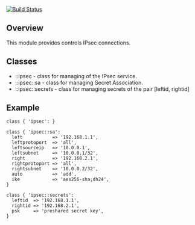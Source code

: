 [![Build Status](https://travis-ci.org/bibigon812/bibigon812-ipsec.svg?branch=master)](https://travis-ci.org/bibigon812/bibigon812-ipsec)

## Overview
This module provides controls IPsec connections.

## Classes
* ::ipsec - class for managing of the IPsec service.
* ::ipsec::sa - class for managing Secret Association.
* ::ipsec::secrets -  class for managing secrets of the pair [leftid, rightid]

## Example

```
class { 'ipsec': }

class { 'ipsec::sa':
  left           => '192.168.1.1',
  leftprotoport  => 'all',
  leftsourceip   => '10.0.0.1',
  leftsubnet     => '10.0.0.1/32',
  right          => '192.168.2.1',
  rightprotoport => 'all',
  rightsubnet    => '10.0.0.2/32',
  auto           => 'add',
  ike            => 'aes256-sha;dh24',
}

class { 'ipsec::secrets':
  leftid  => '192.168.1.1',
  rightid => '192.168.2.1',
  psk     => 'preshared secret key',
}
```
